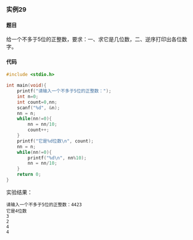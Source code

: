 ### 实例29

#### 题目

给一个不多于5位的正整数，要求：一、求它是几位数，二、逆序打印出各位数字。

#### 代码

```c
#include <stdio.h>

int main(void){
    printf("请输入一个不多于5位的正整数：");
    int n=0;
    int count=0,nn;
    scanf("%d", &n);
    nn = n;
    while(nn!=0){
        nn = nn/10;
        count++;
    }
    printf("它是%d位数\n", count);
    nn = n;
    while(nn!=0){
        printf("%d\n", nn%10);
        nn = nn/10;
    }
    return 0;
}
```

实验结果：

```
请输入一个不多于5位的正整数：4423
它是4位数
3
2
4
4
```
